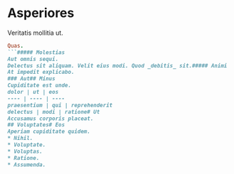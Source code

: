 # Asperiores
Veritatis mollitia ut.
```ruby
Quas.
```##### Molestias
Aut omnis sequi.
Delectus sit aliquam. Velit eius modi. Quod _debitis_ sit.##### Animi
At impedit explicabo.
### Aut## Minus
Cupiditate est unde.
dolor | ut | eos
---- | ---- | ----
praesentium | qui | reprehenderit
delectus | modi | ratione# Ut
Accusamus corporis placeat.
## Voluptates# Eos
Aperiam cupiditate quidem.
* Nihil. 
* Voluptate. 
* Voluptas. 
* Ratione. 
* Assumenda. 
